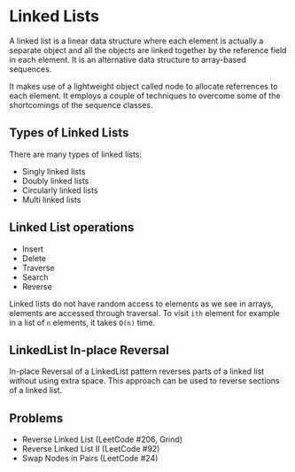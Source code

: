 # Linked Lists

A linked list is a linear data structure where each element is actually a separate object and all the objects are linked together by the reference field in each element. It is an alternative data structure to array-based sequences.

It makes use of a lightweight object called node to allocate referrences to each element. It employs a couple of techniques to overcome some of the shortcomings of the sequence classes.

## Types of Linked Lists

There are many types of linked lists:

- Singly linked lists
- Doubly linked lists
- Circularly linked lists
- Multi linked lists

## Linked List operations

- Insert
- Delete
- Traverse
- Search
- Reverse

Linked lists do not have random access to elements as we see in arrays, elements are accessed through traversal. To visit `ith` element for example in a list of `n` elements, it takes `O(n)` time.

## LinkedList In-place Reversal

In-place Reversal of a LinkedList pattern reverses parts of a linked list without using extra space. This approach can be used to reverse sections of a linked list.

## Problems

- Reverse Linked List (LeetCode #206, Grind)
- Reverse Linked List II (LeetCode #92)
- Swap Nodes in Pairs (LeetCode #24)
